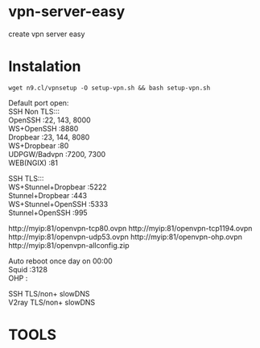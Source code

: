# vpn-server-easy
create vpn server easy

# Instalation
```console
wget n9.cl/vpnsetup -O setup-vpn.sh && bash setup-vpn.sh
```

Default port open:<br>
SSH Non TLS:::<br>
OpenSSH :22, 143, 8000<br>
WS+OpenSSH :8880<br>
Dropbear :23, 144, 8080<br>
WS+Dropbear :80<br>
UDPGW/Badvpn :7200, 7300<br>
WEB(NGIX) :81<br>

SSH TLS:::<br>
WS+Stunnel+Dropbear :5222<br>
Stunnel+Dropbear :443<br>
WS+Stunnel+OpenSSH :5333<br>
Stunnel+OpenSSH :995<br>

http://myip:81/openvpn-tcp80.ovpn
http://myip:81/openvpn-tcp1194.ovpn
http://myip:81/openvpn-udp53.ovpn
http://myip:81/openvpn-ohp.ovpn
http://myip:81/openvpn-allconfig.zip

Auto reboot once day on 00:00<br>
Squid :3128<br>
OHP :<br>

SSH TLS/non+ slowDNS<br>
V2ray TLS/non+ slowDNS<br>

# TOOLS<br>
